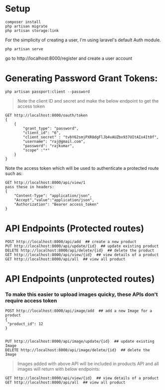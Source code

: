 # Setup
```
composer install
php artisan migrate
php artisan storage:link
```

For the simplicity of creating a user, I'm using laravel's default Auth module.

```
php artisan serve
```
go to http://localhost:8000/register and create a user account

# Generating Password Grant Tokens:
```
php artisan passport:client --password
```

> Note the client ID and secret and make the below endpoint to get the access token

```
GET http://localhost:8000/oauth/token
{
    {
        "grant_type": "password",
        "client_id": "6",
        "client_secret" : "tvbY62smjPXR8dgFlJb4vAUZbx937UItAIx4It0f",
        "username": "raj@gmail.com",
        "password": "rajkumar",
        "scope" :"*"
    }
}
```
Note the access token which will be used to authenticate a protected route such as:

```
GET http://localhost:8000/api/view/1
pass these in headers:
{
    "Content-Type": "application/json",
    "Accept","value":"application/json",
    "Authorization": "Bearer access_token"
}
```


# API Endpoints (Protected routes)
```
POST http://localhost:8000/api/add  ## create a new product
PUT http://localhost:8000/api/update/{id}  ## update existing product
DELETE http://localhost:8000/api/delete/{id}  ## delete the product
GET http://localhost:8000/api/view/{id}  ## view details of a product
GET http://localhost:8000/api/all  ## view all product
```

# API Endpoints (unprotected routes)
### To make this easier to upload images quicky, these APIs don't require access token

```
POST http://localhost:8000/api/image/add  ## add a new Image for a product
{
 "product_id": 12
}


PUT http://localhost:8000/api/image/update/{id}  ## update existing Image
DELETE http://localhost:8000/api/image/delete/{id}  ## delete the Image
```


> Images added with above API will be included in products API and all images will return with below endpoints:
```
GET http://localhost:8000/api/view/{id}  ## view details of a product
GET http://localhost:8000/api/all  ## view all product
```
